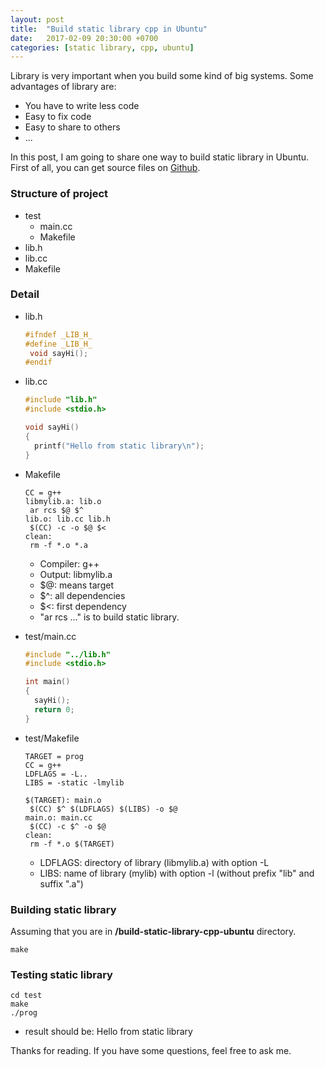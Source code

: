 ```yaml
---
layout: post
title:  "Build static library cpp in Ubuntu"
date:   2017-02-09 20:30:00 +0700
categories: [static library, cpp, ubuntu]
---
```


Library is very important when you build some kind of big systems. Some advantages of library are:

 * You have to write less code
 * Easy to fix code
 * Easy to share to others
 * ...
 
In this post, I am going to share one way to build static library in Ubuntu. First of all, you can get source files on [Github](https://github.com/phamvanlam/stack-problems/tree/master/build-static-library-cpp-ubuntu).

### Structure of project

 * test
   + main.cc
   + Makefile
 * lib.h
 * lib.cc
 * Makefile
 
### Detail
 
 * lib.h
   
   ```cpp
   #ifndef _LIB_H_
   #define _LIB_H_
   	void sayHi();
   #endif
   ```
   
 * lib.cc
 
   ```cpp
   #include "lib.h"
   #include <stdio.h>

   void sayHi()
   {
	 printf("Hello from static library\n");
   }
   ```
 
 * Makefile
 
   ```make
   CC = g++
   libmylib.a: lib.o
   	ar rcs $@ $^
   lib.o: lib.cc lib.h
   	$(CC) -c -o $@ $<
   clean:
   	rm -f *.o *.a
   ```
 
   * Compiler: g++
   * Output: libmylib.a
   * $@: means target
   * $^: all dependencies
   * $<: first dependency
   * "ar rcs ..." is to build static library.
  
 * test/main.cc
 
   ```cpp
   #include "../lib.h"
   #include <stdio.h>

   int main()
   {
	 sayHi();
	 return 0;
   }
   ```
 
* test/Makefile

   ```make
   TARGET = prog
   CC = g++
   LDFLAGS = -L..
   LIBS = -static -lmylib

   $(TARGET): main.o
   	$(CC) $^ $(LDFLAGS) $(LIBS) -o $@
   main.o: main.cc
   	$(CC) -c $^ -o $@
   clean:
   	rm -f *.o $(TARGET)
   ```

   * LDFLAGS: directory of library (libmylib.a) with option -L
   * LIBS: name of library (mylib) with option -l (without prefix "lib" and suffix ".a")

### Building static library

Assuming that you are in **/build-static-library-cpp-ubuntu** directory.

```
make
```

### Testing static library

```
cd test
make
./prog
```

- result should be: Hello from static library

 
Thanks for reading. If you have some questions, feel free to ask me.
